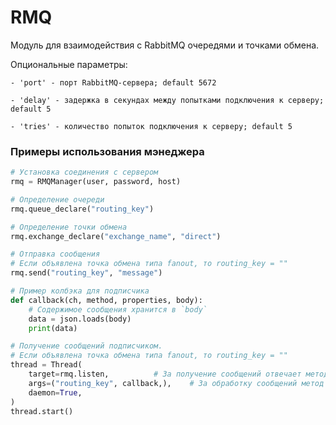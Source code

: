 # RMQ

Модуль для взаимодействия с RabbitMQ очередями и точками обмена.

Опциональные параметры:
    
    - 'port' - порт RabbitMQ-сервера; default 5672

    - 'delay' - задержка в секундах между попытками подключения к серверу; default 5

    - 'tries' - количество попыток подключения к серверу; default 5

### Примеры использования мэнеджера


```python
# Установка соединения с сервером
rmq = RMQManager(user, password, host)

# Определение очереди
rmq.queue_declare("routing_key")

# Определение точки обмена
rmq.exchange_declare("exchange_name", "direct")

# Отправка сообщения
# Если объявлена точка обмена типа fanout, то routing_key = ""
rmq.send("routing_key", "message")

# Пример колбэка для подписчика
def callback(ch, method, properties, body):
    # Содержимое сообщения хранится в `body`
    data = json.loads(body)
    print(data)

# Получение сообщений подписчиком.
# Если объявлена точка обмена типа fanout, то routing_key = ""
thread = Thread(
    target=rmq.listen,          # За получение сообщений отвечает метод мэнеджера listen.
    args=("routing_key", callback,),    # За обработку сообщений метод callback, передаваемый в параметрах.
    daemon=True,
)
thread.start()
```
